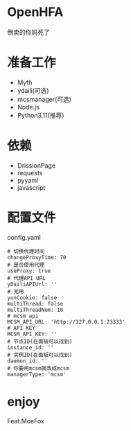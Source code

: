 # OpenHFA
倒卖的你妈死了


# 准备工作
- Myth
- ydaili(可选)
- mcsmanager(可选)
- Node.js
- Python3.11(推荐)

# 依赖
- DrissionPage
- requests
- pyyaml
- javascript

# 配置文件
config.yaml
```
# 切换代理时间
changeProxyTime: 70
# 是否使用代理
useProxy: true
# 代理API URL 
yDailiAPIUrl: ''
# 无用
yunCookie: false
multiThread: false
multiThreadNum: 10
# mcsm api
MCSM_API_URL: 'http://127.0.0.1:23333'
# API KEY
MCSM_API_KEY: ''
# 节点ID(在面板可以找到)
instance_id: ''
# 实例ID(在面板可以找到)
daemon_id: ''
# 你要用mcsm就改成mcsm
managerType: 'mcsm'
```

# enjoy
Feat.MoeFox
